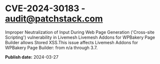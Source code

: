 # CVE-2024-30183 - audit@patchstack.com

Improper Neutralization of Input During Web Page Generation ('Cross-site Scripting') vulnerability in Livemesh Livemesh Addons for WPBakery Page Builder allows Stored XSS.This issue affects Livemesh Addons for WPBakery Page Builder: from n/a through 3.7.



**Publish date:** 2024-03-27
